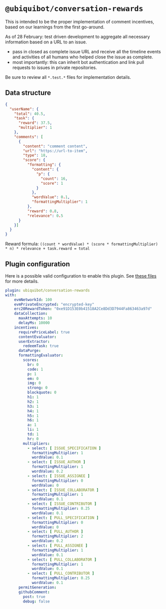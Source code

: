 # `@ubiquibot/conversation-rewards`

This is intended to be the proper implementation of comment incentives, based on our learnings from the first go-around. 

As of 28 February: test driven development to aggregate all necessary information based on a URL to an issue. 
- pass in closed as complete issue URL and receive all the timeline events and activities of all humans who helped close the issue as complete. 
- most importantly: this can inherit bot authentication and link pull requests to issues in private repositories. 

Be sure to review all `*.test.*` files for implementation details. 

## Data structure

```json
{
  "userName": {
    "total": 40.5,
    "task": {
      "reward": 37.5,
      "multiplier": 1
    },
    "comments": [
      {
        "content": "comment content",
        "url": "https://url-to-item",
        "type": 18,
        "score": {
          "formatting": {
            "content": {
              "p": {
                "count": 16,
                "score": 1
              }
            },
            "wordValue": 0.1,
            "formattingMultiplier": 1
          },
          "reward": 0.8,
          "relevance": 0.5
      }
    }]
  }
}
```

Reward formula: `((count * wordValue) * (score * formattingMultiplier) * n) * relevance + task.reward = total`

## Plugin configuration

Here is a possible valid configuration to enable this plugin. See [these files](./src/configuration) for more details.


```yaml
plugin: ubiquibot/conversation-rewards
with:
    evmNetworkId: 100
    evmPrivateEncrypted: "encrypted-key"
    erc20RewardToken: "0xe91D153E0b41518A2Ce8Dd3D7944Fa863463a97d"
    dataCollection:
      maxAttempts: 10
      delayMs: 10000
    incentives:
      requirePriceLabel: true
      contentEvaluator:
      userExtractor:
        redeemTask: true
      dataPurge:
      formattingEvaluator:
        scores:
          br: 0
          code: 1
          p: 1
          em: 0
          img: 0
          strong: 0
          blockquote: 0
          h1: 1
          h2: 1
          h3: 1
          h4: 1
          h5: 1
          h6: 1
          a: 1
          li: 1
          td: 1
          hr: 0
        multipliers:
          - select: [ ISSUE_SPECIFICATION ]
            formattingMultiplier: 1
            wordValue: 0.1
          - select: [ ISSUE_AUTHOR ]
            formattingMultiplier: 1
            wordValue: 0.2
          - select: [ ISSUE_ASSIGNEE ]
            formattingMultiplier: 0
            wordValue: 0
          - select: [ ISSUE_COLLABORATOR ]
            formattingMultiplier: 1
            wordValue: 0.1
          - select: [ ISSUE_CONTRIBUTOR ]
            formattingMultiplier: 0.25
            wordValue: 0.1
          - select: [ PULL_SPECIFICATION ]
            formattingMultiplier: 0
            wordValue: 0
          - select: [ PULL_AUTHOR ]
            formattingMultiplier: 2
            wordValue: 0.2
          - select: [ PULL_ASSIGNEE ]
            formattingMultiplier: 1
            wordValue: 0.1
          - select: [ PULL_COLLABORATOR ]
            formattingMultiplier: 1
            wordValue: 0.1
          - select: [ PULL_CONTRIBUTOR ]
            formattingMultiplier: 0.25
            wordValue: 0.1
      permitGeneration:
      githubComment:
        post: true
        debug: false
```
